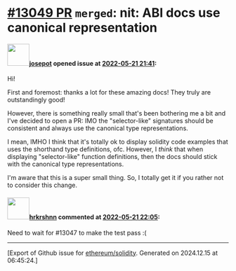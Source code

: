 # [\#13049 PR](https://github.com/ethereum/solidity/pull/13049) `merged`: nit: ABI docs use canonical representation

#### <img src="https://avatars.githubusercontent.com/u/8620144?u=e2a5b7f00c32b723d88ae344ce0aad619d7d6753&v=4" width="50">[josepot](https://github.com/josepot) opened issue at [2022-05-21 21:41](https://github.com/ethereum/solidity/pull/13049):

Hi!

First and foremost: thanks a lot for these amazing docs! They truly are outstandingly good!

However, there is something really small that's been bothering me a bit and I've decided to open a PR: IMO the "selector-like" signatures should be consistent and always use the canonical type representations.

I mean, IMHO I think that it's totally ok to display solidity code examples that uses the shorthand type definitions, ofc. However, I _think_ that when displaying "selector-like" function definitions, then the docs should stick with the canonical type representations.

I'm aware that this is a super small thing. So, I totally get it if you rather not to consider this change.

#### <img src="https://avatars.githubusercontent.com/u/13174375?u=52d702cb6bec53b561afa293cf9cd53ef7a63924&v=4" width="50">[hrkrshnn](https://github.com/hrkrshnn) commented at [2022-05-21 22:05](https://github.com/ethereum/solidity/pull/13049#issuecomment-1133775093):

Need to wait for #13047 to make the test pass :(


-------------------------------------------------------------------------------



[Export of Github issue for [ethereum/solidity](https://github.com/ethereum/solidity). Generated on 2024.12.15 at 06:45:24.]
